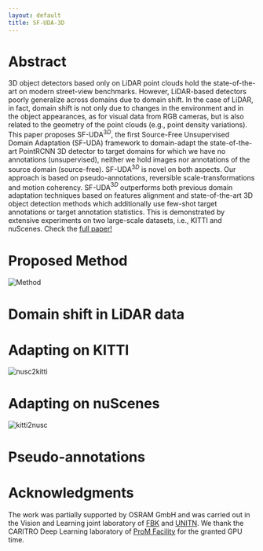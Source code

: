 ```yaml
---
layout: default
title: SF-UDA-3D
---
```


# Abstract

3D object detectors based only on LiDAR point clouds hold the state-of-the-art on modern street-view benchmarks.
However, LiDAR-based detectors poorly generalize across domains due to domain shift. In the case of LiDAR, in fact, domain shift is not only due to changes in the environment and in the object appearances, as for visual data from RGB cameras, but is also related to the geometry of the point clouds (e.g., point density variations).
This paper proposes SF-UDA$^{3D}$, the first Source-Free Unsupervised Domain Adaptation (SF-UDA) framework to domain-adapt the state-of-the-art PointRCNN 3D detector to target domains for which we have no annotations (unsupervised), neither we hold images nor annotations of the source domain (source-free). SF-UDA$^{3D}$ is novel on both aspects. Our approach is based on pseudo-annotations, reversible scale-transformations and motion coherency.
SF-UDA$^{3D}$ outperforms both previous domain adaptation techniques based on features alignment and state-of-the-art 3D object detection methods which additionally use few-shot target annotations or target annotation statistics. This is demonstrated by extensive experiments on two large-scale datasets, i.e., KITTI and nuScenes.
Check the [full paper!](https://arxiv.org/abs/2010.08243)

# Proposed Method

![Method](/images/method.png)

# Domain shift in LiDAR data



# Adapting on KITTI

![nusc2kitti](/images/nusc2kitti.jpg)

# Adapting on nuScenes
![kitti2nusc](/images/kitti2nusc.jpg)


# Pseudo-annotations



# Acknowledgments

The work was partially supported by OSRAM GmbH and was carried out in the Vision and Learning joint laboratory of [FBK](https://www.fbk.eu/en/) and [UNITN](http://mhug.disi.unitn.it/index.php/people/). We thank the CARITRO Deep Learning laboratory of [ProM Facility](https://polomeccatronica.it/cosa-offriamo/laboratori-prom) for the granted GPU time.


